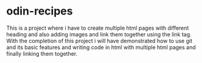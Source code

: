 # odin-recipes
This is a project where i have to create multiple html pages with different heading and also adding images and link them together using the link tag.
With the completion of this project i will have demonstrated how to use git and its basic features and writing code in html with multiple html pages and finally linking them together.
